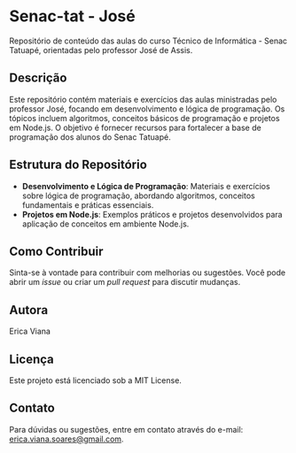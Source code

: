 # Senac-tat - José

Repositório de conteúdo das aulas do curso Técnico de Informática - Senac Tatuapé, orientadas pelo professor José de Assis.

## Descrição

Este repositório contém materiais e exercícios das aulas ministradas pelo professor José, focando em desenvolvimento e lógica de programação. Os tópicos incluem algoritmos, conceitos básicos de programação e projetos em Node.js. O objetivo é fornecer recursos para fortalecer a base de programação dos alunos do Senac Tatuapé.

## Estrutura do Repositório

- **Desenvolvimento e Lógica de Programação**: Materiais e exercícios sobre lógica de programação, abordando algoritmos, conceitos fundamentais e práticas essenciais.
- **Projetos em Node.js**: Exemplos práticos e projetos desenvolvidos para aplicação de conceitos em ambiente Node.js.

## Como Contribuir

Sinta-se à vontade para contribuir com melhorias ou sugestões. Você pode abrir um *issue* ou criar um *pull request* para discutir mudanças.

## Autora

Erica Viana

## Licença

Este projeto está licenciado sob a MIT License.

## Contato

Para dúvidas ou sugestões, entre em contato através do e-mail: [erica.viana.soares@gmail.com](mailto:erica.viana.soares@gmail.com).
